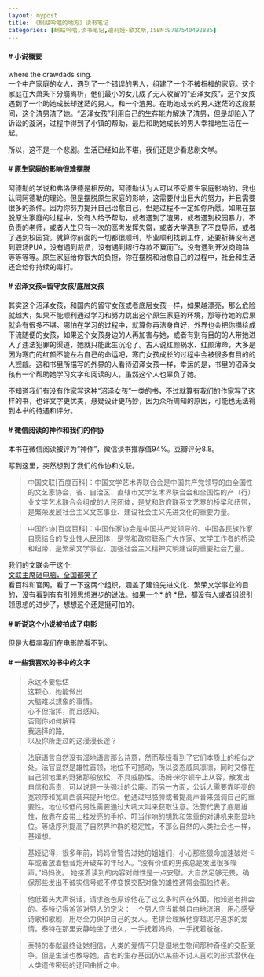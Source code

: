 ```yaml
---
layout: mypost
title: 《蝲蛄吟唱的地方》读书笔记
categories: [蝲蛄吟唱,读书笔记,迪莉娅·欧文斯,ISBN:9787540492885]
---
```

#### # 小说概要
where the crawdads sing.<br>一个中产家庭的女人，遇到了一个错误的男人，组建了一个不被祝福的家庭。这个家庭在大萧条下分崩离析，他们最小的女儿成了无人收留的“沼泽女孩”。这个女孩遇到了一个助她成长却迷茫的男人，和一个渣男。在助她成长的男人迷茫的这段期间，这个渣男渣了她。“沼泽女孩”利用自己的生存能力解决了渣男，但是却陷入了诉讼的漩涡，过程中得到了小镇的帮助，最后和助她成长的男人幸福地生活在一起。

所以，这不是一个悲剧。生活已经如此不堪，我们还是少看悲剧文学。

#### # 原生家庭的影响很难摆脱
阿德勒的学说和弗洛伊德是相反的，阿德勒认为人可以不受原生家庭影响的，我也认同阿德勒的理论。但是摆脱原生家庭的影响，这需要付出巨大的努力，并且需要很多的条件。因为你努力提升自己治愈自己，但是过程不一定如你所愿。如果在摆脱原生家庭的过程中，没有人给予帮助，或者遇到了渣男，或者遇到校园暴力，不负责的老师，或者人生只有一次的高考发挥失常，或者大学遇到了不良导师，或者了遇到校园贷。就算你前面的一切都很顺利，毕业顺利找到工作，还要祈祷没有遇到职场PUA，没有遇到裁员，没有遇到银行存款不翼而飞，没有遇到开发商跑路等等等等。原生家庭给你很大的负担，你在摆脱和治愈自己的过程中，社会和生活还会给你持续的毒打。

#### # 沼泽女孩=留守女孩/底层女孩
其实这个沼泽女孩，和国内的留守女孩或者底层女孩一样，如果越漂亮，那么危险就越大，如果不能顺利通过学习和努力跳出这个原生家庭的环境，那等待她的后果就会有很多不堪。哪怕在学习的过程中，就算你再洁身自好，外界也会把你描绘成下流随便的女孩，如果这个女孩身边的人再加害与她，或者有别有目的的人带她进入了违法犯罪的渠道，她就只能此生沉沦了。古人说红颜祸水、红颜薄命，大多是因为寒门的红颜不能左右自己的命运吧，寒门女孩成长的过程中会被很多有目的的人觊觎。这和书里所描写的外界的人看待沼泽女孩一样，幸运的是，书里的沼泽女孩有一个帮助她学习文字和阅读的人，虽然这个人也辜负了她。

不知道我们有没有作家写这种“沼泽女孩”一类的书，不过就算有我们的作家写了这样的书，也许文字更优美，悬疑设计更巧妙，因为众所周知的原因，可能也无法得到本书的待遇和评分。

#### # 微信阅读的神作和我们的作协
本书在微信阅读被评为“神作”，微信读书推荐值94%。豆瓣评分8.8。

写到这里，突然想到了我们的作协和文联。
> 中国文联[百度百科]：中国文学艺术界联合会是中国共产党领导的由全国性的文艺家协会，省、自治区、直辖市文学艺术界联合会和全国性的产（行）业文学艺术联合会组成的人民团体，是党和政府联系文艺界的桥梁和纽带，是繁荣发展社会主义文艺事业、建设社会主义先进文化的重要力量。

> 中国作协[百度百科]：中国作家协会是中国共产党领导的、中国各民族作家自愿结合的专业性人民团体，是党和政府联系广大作家、文学工作者的桥梁和纽带，是繁荣文学事业、加强社会主义精神文明建设的重要社会力量。

我们的文联会干这个:<br>[文联主席砸电脑，全国都笑了](https://mp.weixin.qq.com/s/xiEiHJ6m0g8RqFbPphyg7A)<br>看百科和官网，看了一下这两个组织，涵盖了建设先进文化、繁荣文学事业的目的，没有看到有有引领思想进步的说法。如果一个* 的 *民，都没有人或者组织引领思想的进步了，想想这个还是挺可怕的。

#### # 听说这个小说被拍成了电影
但是大概率我们在电影院看不到。

#### # 一些我喜欢的书中的文字

> 永远不要低估<br>这颗心，她能做出<br>大脑难以想象的事情。<br>心不但指挥，而且感知。<br>否则你如何解释<br>我选择的路,<br>以及你所走过的这漫漫长途？

> 法庭语言自然没有湿地语言那么诗意，然而基娅看到了它们本质上的相似之处。法官显然是雄性首领，地位不可撼动，所以姿态威风凛凛，同时又像在自己领地里的野猪那般放松，不具威胁性。汤姆·米尔顿举止从容，散发出自信和高贵，可以说是一头强壮的公鹿。而另一方面，公诉人需要靠明亮的宽领带和宽肩西装来提升地位。他通过甩胳膊或者提高声音来强调自己的重要性。地位较低的男性需要通过大吼大叫来获取注意。法警代表了底层雄性，依靠在皮带上挂发亮的手枪、叮当作响的钥匙和笨重的对讲机来彰显地位。等级序列提高了自然界种群的稳定性，不那么自然的人类社会也一样，基娅想。

> 基娅记得，很多年前，妈妈曾警告过她的姐姐们，小心那些狠命加速破烂卡车或者放着低音炮开破车的年轻人。“没有价值的男孩总是发出很多噪声。”妈妈说。
她接着读到的内容对雌性是一点安慰。大自然足够无畏，确保那些发出不诚实信号或不停变换交配对象的雄性通常会孤独终老。

> 他低着头大声说话，请求爸爸原谅他花了这么多时间在外面。他知道老排会的。泰特记得爸爸对男人的定义：一个男人应当能够自由地流泪，用心感受诗歌和歌剧，用尽全力保护自己的女人。老排会理解他穿越泥泞追求的爱情。泰特在那里安静地坐了很久，一手抚着妈妈，一手抚着爸爸。

> 泰特的奉献最终让她相信，人类的爱情不只是湿地生物间那种奇怪的交配竞争。但是生活也教导她，古老的生存基因仍以某些不讨人喜欢的形式潜伏在人类遗传密码的迂回曲折之中。
